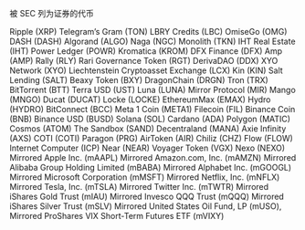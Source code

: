 被 SEC 列为证券的代币

Ripple (XRP)
Telegram’s Gram (TON)
LBRY Credits (LBC)
OmiseGo (OMG)
DASH (DASH)
Algorand (ALGO)
Naga (NGC)
Monolith (TKN)
IHT Real Estate (IHT)
Power Ledger (POWR)
Kromatica (KROM)
DFX Finance (DFX)
Amp (AMP)
Rally (RLY)
Rari Governance Token (RGT)
DerivaDAO (DDX)
XYO Network (XYO)
Liechtenstein Cryptoasset Exchange (LCX)
Kin (KIN)
Salt Lending (SALT)
Beaxy Token (BXY)
DragonChain (DRGN)
Tron (TRX)
BitTorrent (BTT)
Terra USD (UST)
Luna (LUNA)
Mirror Protocol (MIR)
Mango (MNGO)
Ducat (DUCAT)
Locke (LOCKE)
EthereumMax (EMAX)
Hydro (HYDRO)
BitConnect (BCC)
Meta 1 Coin (META1)
Filecoin (FIL)
Binance Coin (BNB)
Binance USD (BUSD)
Solana (SOL)
Cardano (ADA)
Polygon (MATIC)
Cosmos (ATOM)
The Sandbox (SAND)
Decentraland (MANA)
Axie Infinity (AXS)
COTI (COTI)
Paragon (PRG)
AirToken (AIR)
Chiliz (CHZ)
Flow (FLOW)
Internet Computer (ICP)
Near (NEAR)
Voyager Token (VGX)
Nexo (NEXO)
Mirrored Apple Inc. (mAAPL)
Mirrored Amazon.com, Inc. (mAMZN)
Mirrored Alibaba Group Holding Limited (mBABA)
Mirrored Alphabet Inc. (mGOOGL)
Mirrored Microsoft Corporation (mMSFT)
Mirrored Netflix, Inc. (mNFLX)
Mirrored Tesla, Inc. (mTSLA)
Mirrored Twitter Inc. (mTWTR)
Mirrored iShares Gold Trust (mIAU)
Mirrored Invesco QQQ Trust (mQQQ)
Mirrored iShares Silver Trust (mSLV)
Mirrored United States Oil Fund, LP (mUSO),
Mirrored ProShares VIX Short-Term Futures ETF (mVIXY)
